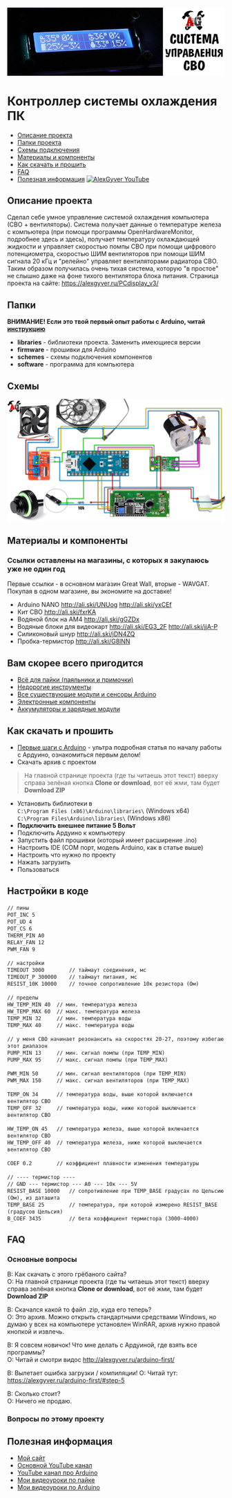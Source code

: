![PROJECT_PHOTO](https://github.com/AlexGyver/PCdisplay_v3/blob/master/proj_img.jpg)
# Контроллер системы охлаждения ПК
* [Описание проекта](#chapter-0)
* [Папки проекта](#chapter-1)
* [Схемы подключения](#chapter-2)
* [Материалы и компоненты](#chapter-3)
* [Как скачать и прошить](#chapter-4)
* [FAQ](#chapter-5)
* [Полезная информация](#chapter-6)
[![AlexGyver YouTube](http://alexgyver.ru/git_banner.jpg)](https://www.youtube.com/channel/UCgtAOyEQdAyjvm9ATCi_Aig?sub_confirmation=1)

<a id="chapter-0"></a>
## Описание проекта
Сделал себе умное управление системой охлаждения компьютера (СВО + вентиляторы). Система получает данные о температуре железа с компьютера (при помощи программы OpenHardwareMonitor, подробнее здесь и здесь), получает температуру охлаждающей жидкости и управляет скоростью помпы СВО при помощи цифрового потенциометра, скоростью ШИМ вентиляторов при помощи ШИМ сигнала 20 кГц и "релейно" управляет вентиляторами радиатора СВО. Таким образом получилась очень тихая система, которую "в простое" не слышно даже на фоне тихого вентилятора блока питания.
Страница проекта на сайте: https://alexgyver.ru/PCdisplay_v3/  
   
<a id="chapter-1"></a>
## Папки
**ВНИМАНИЕ! Если это твой первый опыт работы с Arduino, читай [инструкцию](#chapter-4)**
- **libraries** - библиотеки проекта. Заменить имеющиеся версии
- **firmware** - прошивки для Arduino
- **schemes** - схемы подключения компонентов
- **software** - программа для компьютера

<a id="chapter-2"></a>
## Схемы
![SCHEME](https://github.com/AlexGyver/PCdisplay_v3/blob/master/schemes/scheme.jpg)

<a id="chapter-3"></a>
## Материалы и компоненты
### Ссылки оставлены на магазины, с которых я закупаюсь уже не один год
Первые ссылки - в основном магазин Great Wall, вторые - WAVGAT. Покупая в одном магазине, вы экономите на доставке!
- Arduino NANO http://ali.ski/UNUog  http://ali.ski/yxCEf
- Кит СВО http://ali.ski/fxrKA
- Водяной блок на AM4 http://ali.ski/gGZDx
- Водяные блоки для видеокарт http://ali.ski/EG3_2F  http://ali.ski/jjA-P
- Силиконовый шнур http://ali.ski/jDN4ZQ
- Пробка-термистор http://ali.ski/G8lNN


## Вам скорее всего пригодится
* [Всё для пайки (паяльники и примочки)](http://alexgyver.ru/all-for-soldering/)
* [Недорогие инструменты](http://alexgyver.ru/my_instruments/)
* [Все существующие модули и сенсоры Arduino](http://alexgyver.ru/arduino_shop/)
* [Электронные компоненты](http://alexgyver.ru/electronics/)
* [Аккумуляторы и зарядные модули](http://alexgyver.ru/18650/)

<a id="chapter-4"></a>
## Как скачать и прошить
* [Первые шаги с Arduino](http://alexgyver.ru/arduino-first/) - ультра подробная статья по началу работы с Ардуино, ознакомиться первым делом!
* Скачать архив с проектом
> На главной странице проекта (где ты читаешь этот текст) вверху справа зелёная кнопка **Clone or download**, вот её жми, там будет **Download ZIP**
* Установить библиотеки в  
`C:\Program Files (x86)\Arduino\libraries\` (Windows x64)  
`C:\Program Files\Arduino\libraries\` (Windows x86)
* **Подключить внешнее питание 5 Вольт**
* Подключить Ардуино к компьютеру
* Запустить файл прошивки (который имеет расширение .ino)
* Настроить IDE (COM порт, модель Arduino, как в статье выше)
* Настроить что нужно по проекту
* Нажать загрузить
* Пользоваться  

## Настройки в коде

    // пины
    POT_INC 5
    POT_UD 4
    POT_CS 6
    THERM_PIN A0
    RELAY_FAN 12
    PWM_FAN 9

    // настройки
    TIMEOUT 3000        // таймаут соединения, мс
    TIMEOUT_P 300000    // таймаут питания, мс
    RESIST_10K 10000    // точное сопротивление 10к резистора (Ом)

    // пределы
    HW_TEMP_MIN 40  // мин. температура железа
    HW_TEMP_MAX 60  // макс. температура железа
    TEMP_MIN 32     // мин. температура воды
    TEMP_MAX 40     // макс. температура воды

    // у меня СВО начинает резонансить на скоростях 20-27, поэтому избегаю этот диапазон
    PUMP_MIN 13     // мин. сигнал помпы (при TEMP_MIN)
    PUMP_MAX 95     // макс. сигнал помпы (при TEMP_MAX)

    PWM_MIN 50      // мин. сигнал вентиляторов (при TEMP_MIN)
    PWM_MAX 150     // макс. сигнал вентиляторов (при TEMP_MAX)

    TEMP_ON 34      // температура воды, выше которой включается вентилятор СВО
    TEMP_OFF 32     // температура воды, ниже которой выключается вентилятор СВО

    HW_TEMP_ON 45   // температура железа, выше которой включается вентилятор СВО
    HW_TEMP_OFF 40  // температура железа, ниже которой выключается вентилятор СВО

    COEF 0.2        // коэффициент плавности изменения температуры

    // ---- термистор ----
    // GND --- термистор --- A0 --- 10к --- 5V
    RESIST_BASE 10000   // сопротивление при TEMP_BASE градусах по Цельсию (Ом), из даташита
    TEMP_BASE 25        // температура, при которой измерено RESIST_BASE (градусов Цельсия)
    B_COEF 3435         // бета коэффициент термистора (3000-4000)
	
<a id="chapter-5"></a>
## FAQ
### Основные вопросы
В: Как скачать с этого грёбаного сайта?  
О: На главной странице проекта (где ты читаешь этот текст) вверху справа зелёная кнопка **Clone or download**, вот её жми, там будет **Download ZIP**

В: Скачался какой то файл .zip, куда его теперь?  
О: Это архив. Можно открыть стандартными средствами Windows, но думаю у всех на компьютере установлен WinRAR, архив нужно правой кнопкой и извлечь.

В: Я совсем новичок! Что мне делать с Ардуиной, где взять все программы?  
О: Читай и смотри видос http://alexgyver.ru/arduino-first/

В: Вылетает ошибка загрузки / компиляции!
О: Читай тут: https://alexgyver.ru/arduino-first/#step-5

В: Сколько стоит?  
О: Ничего не продаю.

### Вопросы по этому проекту

<a id="chapter-6"></a>
## Полезная информация
* [Мой сайт](http://alexgyver.ru/)
* [Основной YouTube канал](https://www.youtube.com/channel/UCgtAOyEQdAyjvm9ATCi_Aig?sub_confirmation=1)
* [YouTube канал про Arduino](https://www.youtube.com/channel/UC4axiS76D784-ofoTdo5zOA?sub_confirmation=1)
* [Мои видеоуроки по пайке](https://www.youtube.com/playlist?list=PLOT_HeyBraBuMIwfSYu7kCKXxQGsUKcqR)
* [Мои видеоуроки по Arduino](http://alexgyver.ru/arduino_lessons/)